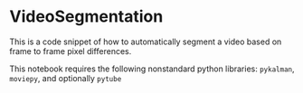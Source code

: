 # VideoSegmentation
 This is a code snippet of how to automatically segment a video based on frame to frame pixel differences.

This notebook requires the following nonstandard python libraries: ``pykalman``, ``moviepy``, and optionally ``pytube``
